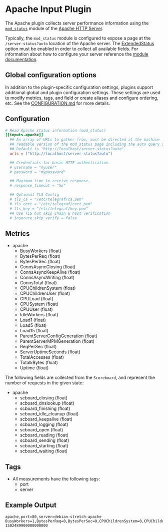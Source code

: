 # Apache Input Plugin

The Apache plugin collects server performance information using the
[`mod_status`](https://httpd.apache.org/docs/2.4/mod/mod_status.html) module of
the [Apache HTTP Server](https://httpd.apache.org/).

Typically, the `mod_status` module is configured to expose a page at the
`/server-status?auto` location of the Apache server.  The
[ExtendedStatus](https://httpd.apache.org/docs/2.4/mod/core.html#extendedstatus)
option must be enabled in order to collect all available fields.  For
information about how to configure your server reference the [module
documentation](https://httpd.apache.org/docs/2.4/mod/mod_status.html#enable).

## Global configuration options <!-- @/docs/includes/plugin_config.md -->

In addition to the plugin-specific configuration settings, plugins support
additional global and plugin configuration settings. These settings are used to
modify metrics, tags, and field or create aliases and configure ordering, etc.
See the [CONFIGURATION.md][CONFIGURATION.md] for more details.

[CONFIGURATION.md]: ../../../docs/CONFIGURATION.md

## Configuration

```toml @sample.conf
# Read Apache status information (mod_status)
[[inputs.apache]]
  ## An array of URLs to gather from, must be directed at the machine
  ## readable version of the mod_status page including the auto query string.
  ## Default is "http://localhost/server-status?auto".
  urls = ["http://localhost/server-status?auto"]

  ## Credentials for basic HTTP authentication.
  # username = "myuser"
  # password = "mypassword"

  ## Maximum time to receive response.
  # response_timeout = "5s"

  ## Optional TLS Config
  # tls_ca = "/etc/telegraf/ca.pem"
  # tls_cert = "/etc/telegraf/cert.pem"
  # tls_key = "/etc/telegraf/key.pem"
  ## Use TLS but skip chain & host verification
  # insecure_skip_verify = false
```

## Metrics

- apache
  - BusyWorkers (float)
  - BytesPerReq (float)
  - BytesPerSec (float)
  - ConnsAsyncClosing (float)
  - ConnsAsyncKeepAlive (float)
  - ConnsAsyncWriting (float)
  - ConnsTotal (float)
  - CPUChildrenSystem (float)
  - CPUChildrenUser (float)
  - CPULoad (float)
  - CPUSystem (float)
  - CPUUser (float)
  - IdleWorkers (float)
  - Load1 (float)
  - Load5 (float)
  - Load15 (float)
  - ParentServerConfigGeneration (float)
  - ParentServerMPMGeneration (float)
  - ReqPerSec (float)
  - ServerUptimeSeconds (float)
  - TotalAccesses (float)
  - TotalkBytes (float)
  - Uptime (float)

The following fields are collected from the `Scoreboard`, and represent the
number of requests in the given state:

- apache
  - scboard_closing (float)
  - scboard_dnslookup (float)
  - scboard_finishing (float)
  - scboard_idle_cleanup (float)
  - scboard_keepalive (float)
  - scboard_logging (float)
  - scboard_open (float)
  - scboard_reading (float)
  - scboard_sending (float)
  - scboard_starting (float)
  - scboard_waiting (float)

## Tags

- All measurements have the following tags:
  - port
  - server

## Example Output

```shell
apache,port=80,server=debian-stretch-apache BusyWorkers=1,BytesPerReq=0,BytesPerSec=0,CPUChildrenSystem=0,CPUChildrenUser=0,CPULoad=0.00995025,CPUSystem=0.01,CPUUser=0.01,ConnsAsyncClosing=0,ConnsAsyncKeepAlive=0,ConnsAsyncWriting=0,ConnsTotal=0,IdleWorkers=49,Load1=0.01,Load15=0,Load5=0,ParentServerConfigGeneration=3,ParentServerMPMGeneration=2,ReqPerSec=0.00497512,ServerUptimeSeconds=201,TotalAccesses=1,TotalkBytes=0,Uptime=201,scboard_closing=0,scboard_dnslookup=0,scboard_finishing=0,scboard_idle_cleanup=0,scboard_keepalive=0,scboard_logging=0,scboard_open=100,scboard_reading=0,scboard_sending=1,scboard_starting=0,scboard_waiting=49 1502489900000000000
```
